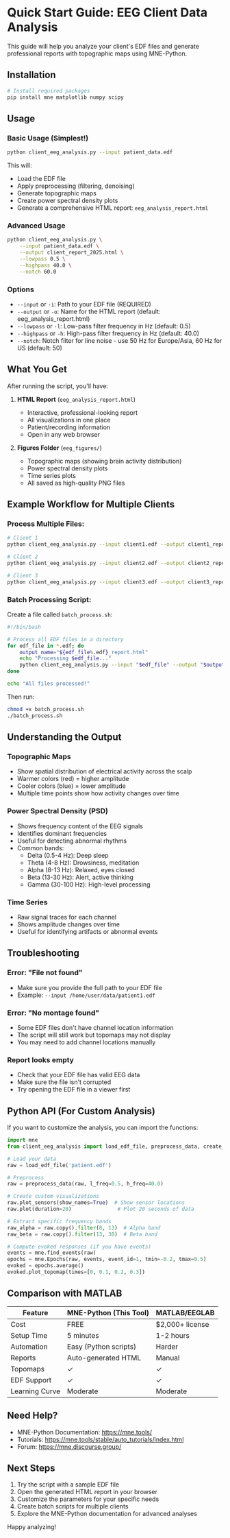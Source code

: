 # Quick Start Guide: EEG Client Data Analysis

This guide will help you analyze your client's EDF files and generate professional reports with topographic maps using MNE-Python.

## Installation

```bash
# Install required packages
pip install mne matplotlib numpy scipy
```

## Usage

### Basic Usage (Simplest!)

```bash
python client_eeg_analysis.py --input patient_data.edf
```

This will:
- Load the EDF file
- Apply preprocessing (filtering, denoising)
- Generate topographic maps
- Create power spectral density plots
- Generate a comprehensive HTML report: `eeg_analysis_report.html`

### Advanced Usage

```bash
python client_eeg_analysis.py \
    --input patient_data.edf \
    --output client_report_2025.html \
    --lowpass 0.5 \
    --highpass 40.0 \
    --notch 60.0
```

### Options

- `--input` or `-i`: Path to your EDF file (REQUIRED)
- `--output` or `-o`: Name for the HTML report (default: eeg_analysis_report.html)
- `--lowpass` or `-l`: Low-pass filter frequency in Hz (default: 0.5)
- `--highpass` or `-h`: High-pass filter frequency in Hz (default: 40.0)
- `--notch`: Notch filter for line noise - use 50 Hz for Europe/Asia, 60 Hz for US (default: 50)

## What You Get

After running the script, you'll have:

1. **HTML Report** (`eeg_analysis_report.html`)
   - Interactive, professional-looking report
   - All visualizations in one place
   - Patient/recording information
   - Open in any web browser

2. **Figures Folder** (`eeg_figures/`)
   - Topographic maps (showing brain activity distribution)
   - Power spectral density plots
   - Time series plots
   - All saved as high-quality PNG files

## Example Workflow for Multiple Clients

### Process Multiple Files:

```bash
# Client 1
python client_eeg_analysis.py --input client1.edf --output client1_report.html

# Client 2
python client_eeg_analysis.py --input client2.edf --output client2_report.html

# Client 3
python client_eeg_analysis.py --input client3.edf --output client3_report.html
```

### Batch Processing Script:

Create a file called `batch_process.sh`:

```bash
#!/bin/bash

# Process all EDF files in a directory
for edf_file in *.edf; do
    output_name="${edf_file%.edf}_report.html"
    echo "Processing $edf_file..."
    python client_eeg_analysis.py --input "$edf_file" --output "$output_name"
done

echo "All files processed!"
```

Then run:
```bash
chmod +x batch_process.sh
./batch_process.sh
```

## Understanding the Output

### Topographic Maps
- Show spatial distribution of electrical activity across the scalp
- Warmer colors (red) = higher amplitude
- Cooler colors (blue) = lower amplitude
- Multiple time points show how activity changes over time

### Power Spectral Density (PSD)
- Shows frequency content of the EEG signals
- Identifies dominant frequencies
- Useful for detecting abnormal rhythms
- Common bands:
  - Delta (0.5-4 Hz): Deep sleep
  - Theta (4-8 Hz): Drowsiness, meditation
  - Alpha (8-13 Hz): Relaxed, eyes closed
  - Beta (13-30 Hz): Alert, active thinking
  - Gamma (30-100 Hz): High-level processing

### Time Series
- Raw signal traces for each channel
- Shows amplitude changes over time
- Useful for identifying artifacts or abnormal events

## Troubleshooting

### Error: "File not found"
- Make sure you provide the full path to your EDF file
- Example: `--input /home/user/data/patient1.edf`

### Error: "No montage found"
- Some EDF files don't have channel location information
- The script will still work but topomaps may not display
- You may need to add channel locations manually

### Report looks empty
- Check that your EDF file has valid EEG data
- Make sure the file isn't corrupted
- Try opening the EDF file in a viewer first

## Python API (For Custom Analysis)

If you want to customize the analysis, you can import the functions:

```python
import mne
from client_eeg_analysis import load_edf_file, preprocess_data, create_topographic_maps

# Load your data
raw = load_edf_file('patient.edf')

# Preprocess
raw = preprocess_data(raw, l_freq=0.5, h_freq=40.0)

# Create custom visualizations
raw.plot_sensors(show_names=True)  # Show sensor locations
raw.plot(duration=20)               # Plot 20 seconds of data

# Extract specific frequency bands
raw_alpha = raw.copy().filter(8, 13)  # Alpha band
raw_beta = raw.copy().filter(13, 30)  # Beta band

# Compute evoked responses (if you have events)
events = mne.find_events(raw)
epochs = mne.Epochs(raw, events, event_id=1, tmin=-0.2, tmax=0.5)
evoked = epochs.average()
evoked.plot_topomap(times=[0, 0.1, 0.2, 0.3])
```

## Comparison with MATLAB

| Feature | MNE-Python (This Tool) | MATLAB/EEGLAB |
|---------|------------------------|---------------|
| Cost | FREE | $2,000+ license |
| Setup Time | 5 minutes | 1-2 hours |
| Automation | Easy (Python scripts) | Harder |
| Reports | Auto-generated HTML | Manual |
| Topomaps | ✓ | ✓ |
| EDF Support | ✓ | ✓ |
| Learning Curve | Moderate | Moderate |

## Need Help?

- MNE-Python Documentation: https://mne.tools/
- Tutorials: https://mne.tools/stable/auto_tutorials/index.html
- Forum: https://mne.discourse.group/

## Next Steps

1. Try the script with a sample EDF file
2. Open the generated HTML report in your browser
3. Customize the parameters for your specific needs
4. Create batch scripts for multiple clients
5. Explore the MNE-Python documentation for advanced analyses

Happy analyzing!
